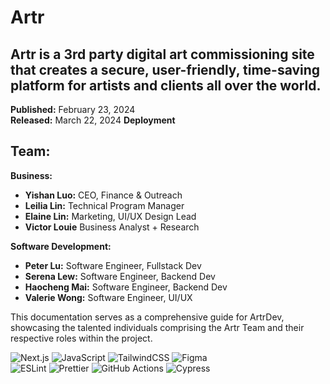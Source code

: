 ﻿# Artr

## Artr is a 3rd party digital art commissioning site that creates a secure, user-friendly, time-saving platform for artists and clients all over the world.

**Published:** February 23, 2024  
**Released:** March 22, 2024
**Deployment**

## Team:

**Business:**  
- **Yishan Luo:** CEO, Finance & Outreach
- **Leilia Lin:** Technical Program Manager
- **Elaine Lin:** Marketing, UI/UX Design Lead
- **Victor Louie** Business Analyst + Research

**Software Development:**  
- **Peter Lu:** Software Engineer, Fullstack Dev
- **Serena Lew:** Software Engineer, Backend Dev
- **Haocheng Mai:** Software Engineer, Backend Dev
- **Valerie Wong:** Software Engineer, UI/UX

This documentation serves as a comprehensive guide for ArtrDev, showcasing the talented individuals comprising the Artr Team and their respective roles within the project.


![Next.js](https://img.shields.io/badge/next.js-000000?style=for-the-badge&logo=nextdotjs&logoColor=white)
![JavaScript](https://img.shields.io/badge/javascript-%23323330.svg?style=for-the-badge&logo=javascript&logoColor=%23F7DF1E)
![TailwindCSS](https://img.shields.io/badge/tailwindcss-%2338B2AC.svg?style=for-the-badge&logo=tailwind-css&logoColor=white)
![Figma](https://img.shields.io/badge/figma-%23F24E1E.svg?style=for-the-badge&logo=figma&logoColor=white)
<br/>
![ESLint](https://img.shields.io/badge/ESLint-4B3263?style=for-the-badge&logo=eslint&logoColor=white)
![Prettier](https://img.shields.io/badge/prettier-1A2C34?style=for-the-badge&logo=prettier&logoColor=F7BA3E)
![GitHub Actions](https://img.shields.io/badge/GitHub_Actions-2088FF?style=for-the-badge&logo=github-actions&logoColor=white)
![Cypress](https://img.shields.io/badge/-cypress-%23E5E5E5?style=for-the-badge&logo=cypress&logoColor=058a5e)



